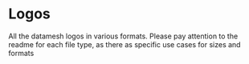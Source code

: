 # Logos

All the datamesh logos in various formats. Please pay attention to the readme for each file type, as there as specific use cases for sizes and formats
